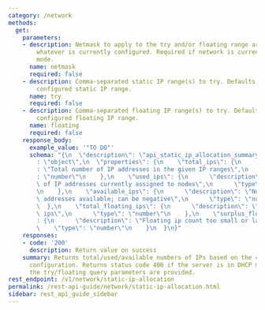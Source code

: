 ```yaml
---
category: /network
methods:
  get:
    parameters:
    - description: Netmask to apply to the try and/or floating range arguments, overriding
        whatever is currently configured. Required if network is currently in DHCP
        mode.
      name: netmask
      required: false
    - description: Comma-separated static IP range(s) to try. Defaults to currently
        configured static IP range.
      name: try
      required: false
    - description: Comma-separated floating IP range(s) to try. Defaults to currently
        configured floating IP range.
      name: floating
      required: false
    response_body:
      example_value: '"TO DO"'
      schema: "{\n  \"description\": \"api_static_ip_allocation_summary\",\n  \"type\"\
        : \"object\",\n  \"properties\": {\n    \"total_ips\": {\n      \"description\"\
        : \"Total number of IP addresses in the given IP ranges\",\n      \"type\"\
        : \"number\"\n    },\n    \"used_ips\": {\n      \"description\": \"Number\
        \ of IP addresses currently assigned to nodes\",\n      \"type\": \"number\"\
        \n    },\n    \"available_ips\": {\n      \"description\": \"Number of IP\
        \ addresses available; can be negative\",\n      \"type\": \"number\"\n  \
        \  },\n    \"total_floating_ips\": {\n      \"description\": \"Total floating\
        \ ips\",\n      \"type\": \"number\"\n    },\n    \"surplus_floating_ips\"\
        : {\n      \"description\": \"Floating ip count too small or large\",\n  \
        \    \"type\": \"number\"\n    }\n  }\n}"
    responses:
    - code: '200'
      description: Return value on success
    summary: Returns total/used/available numbers of IPs based on the current network
      configuration. Returns status code 400 if the server is in DHCP mode unless
      the try/floating query parameters are provided.
rest_endpoint: /v1/network/static-ip-allocation
permalink: /rest-api-guide/network/static-ip-allocation.html
sidebar: rest_api_guide_sidebar
---
```

